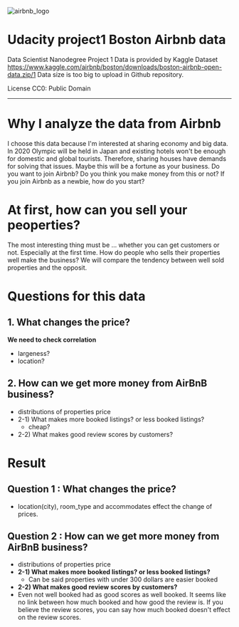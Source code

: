 ![airbnb_logo](/airbnb/jpg) 
# Udacity project1 Boston Airbnb data

Data Scientist Nanodegree Project 1
Data is provided by Kaggle Dataset https://www.kaggle.com/airbnb/boston/downloads/boston-airbnb-open-data.zip/1
Data size is too big to upload in Github repository.

License CC0: Public Domain

---
# Why I analyze the data from Airbnb
I choose this data because I'm interested at sharing economy and big data. 
In 2020 Olympic will be held in Japan and existing hotels won't be enough for domestic and global tourists. 
Therefore, sharing houses have demands for solving that issues. Maybe this will be a fortune as your business.
Do you want to join Airbnb? Do you think you make money from this or not?
If you join Airbnb as a newbie, how do you start?

# At first, how can you sell your peoperties?
The most interesting thing must be ... whether you can get customers or not. Especially at the first time.
How do people who sells their properties well make the business? We will compare the tendency between well sold properties and the opposit.

# Questions for this data
## 1. What changes the price?
**We need to check correlation**
- largeness?
- location?

## 2. How can we get more money from AirBnB business?
 - distributions of properties price
 - 2-1) What makes more booked listings? or less booked listings?
     - cheap?
 - 2-2) What makes good review scores by customers?

# Result
## Question 1 : What changes the price?
- location(city), room_type and accommodates effect the change of prices.

## Question 2 : How can we get more money from AirBnB business?
 - distributions of properties price
 - **2-1) What makes more booked listings? or less booked listings?**
     - Can be said properties with under 300 dollars are easier booked
 - **2-2) What makes good review scores by customers?**
  - Even not well booked had as good scores as well booked. It seems like no link between how much booked and how good the review is. If you believe the review scores, you can say how much booked doesn't effect on the review scores.
